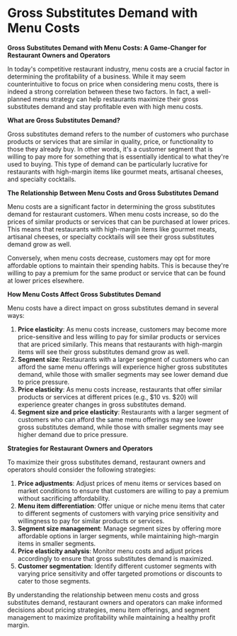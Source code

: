 # Gross Substitutes Demand with Menu Costs

**Gross Substitutes Demand with Menu Costs: A Game-Changer for Restaurant Owners and Operators**

In today's competitive restaurant industry, menu costs are a crucial factor in determining the profitability of a business. While it may seem counterintuitive to focus on price when considering menu costs, there is indeed a strong correlation between these two factors. In fact, a well-planned menu strategy can help restaurants maximize their gross substitutes demand and stay profitable even with high menu costs.

**What are Gross Substitutes Demand?**

Gross substitutes demand refers to the number of customers who purchase products or services that are similar in quality, price, or functionality to those they already buy. In other words, it's a customer segment that is willing to pay more for something that is essentially identical to what they're used to buying. This type of demand can be particularly lucrative for restaurants with high-margin items like gourmet meats, artisanal cheeses, and specialty cocktails.

**The Relationship Between Menu Costs and Gross Substitutes Demand**

Menu costs are a significant factor in determining the gross substitutes demand for restaurant customers. When menu costs increase, so do the prices of similar products or services that can be purchased at lower prices. This means that restaurants with high-margin items like gourmet meats, artisanal cheeses, or specialty cocktails will see their gross substitutes demand grow as well.

Conversely, when menu costs decrease, customers may opt for more affordable options to maintain their spending habits. This is because they're willing to pay a premium for the same product or service that can be found at lower prices elsewhere.

**How Menu Costs Affect Gross Substitutes Demand**

Menu costs have a direct impact on gross substitutes demand in several ways:

1. **Price elasticity**: As menu costs increase, customers may become more price-sensitive and less willing to pay for similar products or services that are priced similarly. This means that restaurants with high-margin items will see their gross substitutes demand grow as well.
2. **Segment size**: Restaurants with a larger segment of customers who can afford the same menu offerings will experience higher gross substitutes demand, while those with smaller segments may see lower demand due to price pressure.
3. **Price elasticity**: As menu costs increase, restaurants that offer similar products or services at different prices (e.g., $10 vs. $20) will experience greater changes in gross substitutes demand.
4. **Segment size and price elasticity**: Restaurants with a larger segment of customers who can afford the same menu offerings may see lower gross substitutes demand, while those with smaller segments may see higher demand due to price pressure.

**Strategies for Restaurant Owners and Operators**

To maximize their gross substitutes demand, restaurant owners and operators should consider the following strategies:

1. **Price adjustments**: Adjust prices of menu items or services based on market conditions to ensure that customers are willing to pay a premium without sacrificing affordability.
2. **Menu item differentiation**: Offer unique or niche menu items that cater to different segments of customers with varying price sensitivity and willingness to pay for similar products or services.
3. **Segment size management**: Manage segment sizes by offering more affordable options in larger segments, while maintaining high-margin items in smaller segments.
4. **Price elasticity analysis**: Monitor menu costs and adjust prices accordingly to ensure that gross substitutes demand is maximized.
5. **Customer segmentation**: Identify different customer segments with varying price sensitivity and offer targeted promotions or discounts to cater to those segments.

By understanding the relationship between menu costs and gross substitutes demand, restaurant owners and operators can make informed decisions about pricing strategies, menu item offerings, and segment management to maximize profitability while maintaining a healthy profit margin.
